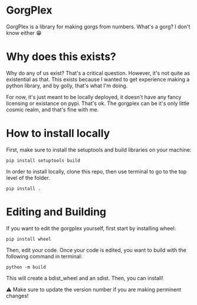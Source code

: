 # GorgPlex
GorgPlex is a library for making gorgs from numbers. What's a gorg? I don't know either :grin:

# Why does this exists?
Why do any of us exist? That's a critical question. However, it's not quite as existential as that. This exists because I wanted to get experience making a python library, and by golly, that's what I'm doing. 

For now, it's just meant to be locally deployed, it doesn't have any fancy licensing or existance on pypi. That's ok. The gorgplex can be it's only little cosmic realm, and that's fine with me.

# How to install locally

First, make sure to install the setuptools and build libraries on your machine:

```pip install setuptools build```

In order to install locally, clone this repo, then use terminal to go to the top level of the folder.

```pip install .```


# Editing and Building

If you want to edit the gorgplex yourself, first start by installing wheel:

```pip install wheel```

Then, edit your code. Once your code is edited, you want to build with the following command in terminal:

```python -m build```

This will create a bdist_wheel and an sdist. Then, you can install!

:warning: Make sure to update the version number if you are making perminent changes!
